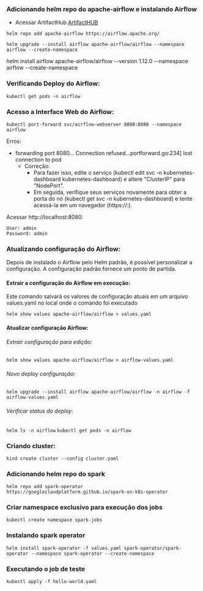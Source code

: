 ### Adicionando helm repo do apache-airflow e instalando Airflow
- Acessar ArtifactHub [ArtifactHUB](https://artifacthub.io/packages/search?ts_query_web=airflow&sort=relevance&page=1)

```helm repo add apache-airflow https://airflow.apache.org/```

``` helm upgrade --install airflow apache-airflow/airflow --namespace airflow --create-namespace ```

helm install airflow apache-airflow/airflow --version 1.12.0 --namespace airflow --create-namespace


### Verificando Deploy do Airflow:

```kubectl get pods -n airflow```


### Acesso a Interface Web do Airflow:
```kubectl port-forward svc/airflow-webserver 8080:8080 --namespace airflow```

Erros:
- forwarding port 8080... Connection refused...portforward.go:234] lost connection to pod
    - Correção:
        - Para fazer isso, edite o serviço (kubectl edit svc -n kubernetes-dashboard kubernetes-dashboard) e altere "ClusterIP" para "NodePort".
        - Em seguida, verifique seus serviços novamente para obter a porta do nó (kubectl get svc -n kubernetes-dashboard) e tente acessá-la em um navegador (https://<node IP>:<nodePort>).

Acessar http://localhost:8080:

    User: admin
    Password: admin

### Atualizando configuração do Airflow:
Depois de instalado o Airflow pelo Helm padrão, é possível personalizar a configuração.
A configuração padrão fornece um ponto de partida.

#### Extrair a configuração do Airflow em execução:
Este comando salvará os valores de configuração atuais em um arquivo values.yaml no local onde o comando foi executado

```helm show values apache-airflow/airflow > values.yaml```

#### Atualizar configuração Airflow:

###### Extrair configuração para edição:
```helm show values apache-airflow/airflow > airflow-values.yaml```

###### Novo deploy configuração:
```helm upgrade --install airflow apache-airflow/airflow -n airflow -f airflow-values.yaml```

###### Verificar status do deploy:
```helm ls -n airflow```
```kubectl get pods -n airflow```




### Criando cluster:

```kind create cluster --config cluster.yaml```

### Adicionando helm repo do spark

```helm repo add spark-operator https://googlecloudplatform.github.io/spark-on-k8s-operator```



### Criar namespace exclusivo para execução dos jobs
```kubectl create namespace spark-jobs```

### Instalando spark operator
```helm install spark-operator -f values.yaml spark-operator/spark-operator --namespace spark-operator --create-namespace```

### Executando o job de teste
```kubectl apply -f hello-world.yaml```